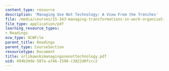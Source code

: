 ```yaml
---
content_type: resource
description: 'Managing Use Not Technology: A View From the Trenches'
file: /media/courses/15-343-managing-transformations-in-work-organizations-and-society-spring-2002/494b34de507aa7461598c3822d0fccc2_orlikowskimanagingusenottechnology.pdf
file_type: application/pdf
learning_resource_types:
- Readings
ocw_type: OCWFile
parent_title: Readings
parent_type: CourseSection
resourcetype: Document
title: orlikowskimanagingusenottechnology.pdf
uid: 494b34de-507a-a746-1598-c3822d0fccc2
---
```

